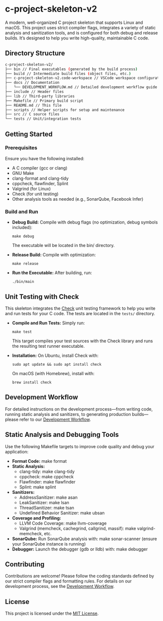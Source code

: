 # c-project-skeleton-v2

A modern, well-organized C project skeleton that supports Linux and macOS. This project uses strict compiler flags, integrates a variety of static analysis and sanitization tools, and is configured for both debug and release builds. It’s designed to help you write high-quality, maintainable C code.

## Directory Structure

```bash
c-project-skeleton-v2/
├── bin // Final executables (generated by the build process)
├── build // Intermediate build files (object files, etc.)
├── c-project-skeleton-v2.code-workspace // VSCode workspace configuration
├── docs // Documentation
│   └── DEVELOPMENT_WORKFLOW.md // Detailed development workflow guide
├── include // Header files
├── lib // Third-party libraries
├── Makefile // Primary build script
├── README.md // This file
├── scripts // Helper scripts for setup and maintenance
├── src // C source files
└── tests // Unit/integration tests
```

## Getting Started

### Prerequisites

Ensure you have the following installed:

- A C compiler (gcc or clang)
- GNU Make
- clang-format and clang-tidy
- cppcheck, flawfinder, Splint
- Valgrind (for Linux)
- Check (for unit testing)
- Other analysis tools as needed (e.g., SonarQube, Facebook Infer)

### Build and Run

- **Debug Build:**
  Compile with debug flags (no optimization, debug symbols included):

      make debug

  The executable will be located in the bin/ directory.

- **Release Build:**
  Compile with optimization:

      make release

- **Run the Executable:**
  After building, run:

      ./bin/main

## Unit Testing with Check

This skeleton integrates the [Check](https://libcheck.github.io/check/) unit testing framework to help you write and run tests for your C code. The tests are located in the `tests/` directory.

- **Compile and Run Tests:**
  Simply run:

      make test

  This target compiles your test sources with the Check library and runs the resulting test runner executable.

- **Installation:**
  On Ubuntu, install Check with:
  ```
  sudo apt update && sudo apt install check
  ```

  On macOS (with Homebrew), install with:
  ```
  brew install check
  ```

## Development Workflow

For detailed instructions on the development process—from writing code, running static analysis and sanitizers, to generating production builds—please refer to our [Development Workflow](docs/DEVELOPMENT_WORKFLOW.md).

## Static Analysis and Debugging Tools

Use the following Makefile targets to improve code quality and debug your application:

- **Format Code:**
  make format
- **Static Analysis:**
  - clang-tidy: make clang-tidy
  - cppcheck: make cppcheck
  - Flawfinder: make flawfinder
  - Splint: make splint
- **Sanitizers:**
  - AddressSanitizer: make asan
  - LeakSanitizer: make lsan
  - ThreadSanitizer: make tsan
  - Undefined Behavior Sanitizer: make ubsan
- **Coverage and Profiling:**
  - LLVM Code Coverage: make llvm-coverage
  - Valgrind (memcheck, cachegrind, callgrind, massif): make valgrind-memcheck, etc.
- **SonarQube:**
  Run SonarQube analysis with: make sonar-scanner (ensure your SonarQube instance is running)
- **Debugger:**
  Launch the debugger (gdb or lldb) with: make debugger

## Contributing

Contributions are welcome! Please follow the coding standards defined by our strict compiler flags and formatting rules. For details on our development process, see the [Development Workflow](docs/DEVELOPMENT_WORKFLOW.md).

## License

This project is licensed under the [MIT License](LICENSE).

